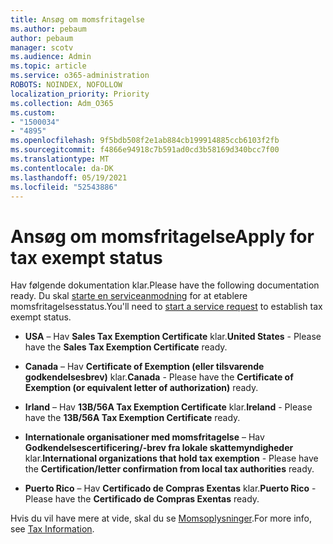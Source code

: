 ```yaml
---
title: Ansøg om momsfritagelse
ms.author: pebaum
author: pebaum
manager: scotv
ms.audience: Admin
ms.topic: article
ms.service: o365-administration
ROBOTS: NOINDEX, NOFOLLOW
localization_priority: Priority
ms.collection: Adm_O365
ms.custom:
- "1500034"
- "4895"
ms.openlocfilehash: 9f5bdb508f2e1ab884cb199914885ccb6103f2fb
ms.sourcegitcommit: f4866e94918c7b591ad0cd3b58169d340bcc7f00
ms.translationtype: MT
ms.contentlocale: da-DK
ms.lasthandoff: 05/19/2021
ms.locfileid: "52543886"
---
```

# <a name="apply-for-tax-exempt-status"></a><span data-ttu-id="00a2e-102">Ansøg om momsfritagelse</span><span class="sxs-lookup"><span data-stu-id="00a2e-102">Apply for tax exempt status</span></span>

<span data-ttu-id="00a2e-103">Hav følgende dokumentation klar.</span><span class="sxs-lookup"><span data-stu-id="00a2e-103">Please have the following documentation ready.</span></span> <span data-ttu-id="00a2e-104">Du skal [starte en serviceanmodning](https://go.microsoft.com/fwlink/p/?linkid=518322) for at etablere momsfritagelsesstatus.</span><span class="sxs-lookup"><span data-stu-id="00a2e-104">You'll need to [start a service request](https://go.microsoft.com/fwlink/p/?linkid=518322) to establish tax exempt status.</span></span>

- <span data-ttu-id="00a2e-105">**USA** – Hav **Sales Tax Exemption Certificate** klar.</span><span class="sxs-lookup"><span data-stu-id="00a2e-105">**United States** - Please have the **Sales Tax Exemption Certificate** ready.</span></span>

- <span data-ttu-id="00a2e-106">**Canada** – Hav **Certificate of Exemption (eller tilsvarende godkendelsesbrev)** klar.</span><span class="sxs-lookup"><span data-stu-id="00a2e-106">**Canada** - Please have the **Certificate of Exemption (or equivalent letter of authorization)** ready.</span></span>

- <span data-ttu-id="00a2e-107">**Irland** – Hav **13B/56A Tax Exemption Certificate** klar.</span><span class="sxs-lookup"><span data-stu-id="00a2e-107">**Ireland** - Please have the **13B/56A Tax Exemption Certificate** ready.</span></span>

- <span data-ttu-id="00a2e-108">**Internationale organisationer med momsfritagelse** – Hav **Godkendelsescertificering/-brev fra lokale skattemyndigheder** klar.</span><span class="sxs-lookup"><span data-stu-id="00a2e-108">**International organizations that hold tax exemption** - Please have the **Certification/letter confirmation from local tax authorities** ready.</span></span>

- <span data-ttu-id="00a2e-109">**Puerto Rico** – Hav **Certificado de Compras Exentas** klar.</span><span class="sxs-lookup"><span data-stu-id="00a2e-109">**Puerto Rico** - Please have the **Certificado de Compras Exentas** ready.</span></span>

<span data-ttu-id="00a2e-110">Hvis du vil have mere at vide, skal du se [Momsoplysninger](/microsoft-365/commerce/billing-and-payments/tax-information).</span><span class="sxs-lookup"><span data-stu-id="00a2e-110">For more info, see [Tax Information](/microsoft-365/commerce/billing-and-payments/tax-information).</span></span>
